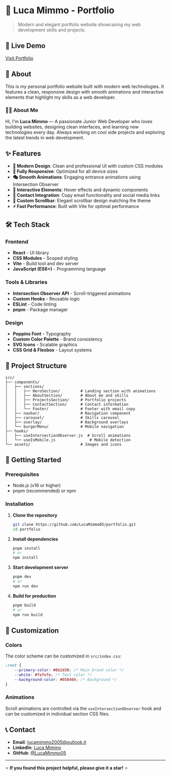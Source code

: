 # 🌟 Luca Mimmo - Portfolio

> Modern and elegant portfolio website showcasing my web development skills and projects.

## 🚀 Live Demo

[Visit Portfolio](https://portfolio-9zab.vercel.app)

## 📖 About

This is my personal portfolio website built with modern web technologies. It features a clean, responsive design with smooth animations and interactive elements that highlight my skills as a web developer.

### 👨‍💻 About Me

Hi, I'm **Luca Mimmo** — A passionate Junior Web Developer who loves building websites, designing clean interfaces, and learning new technologies every day. Always working on cool side projects and exploring the latest trends in web development.

## ✨ Features

-   **🎨 Modern Design**: Clean and professional UI with custom CSS modules
-   **📱 Fully Responsive**: Optimized for all device sizes
-   **🎭 Smooth Animations**: Engaging entrance animations using Intersection Observer
-   **🎯 Interactive Elements**: Hover effects and dynamic components
-   **📧 Contact Integration**: Copy email functionality and social media links
-   **🎨 Custom Scrollbar**: Elegant scrollbar design matching the theme
-   **⚡ Fast Performance**: Built with Vite for optimal performance

## 🛠️ Tech Stack

### Frontend

-   **React** - UI library
-   **CSS Modules** - Scoped styling
-   **Vite** - Build tool and dev server
-   **JavaScript (ES6+)** - Programming language

### Tools & Libraries

-   **Intersection Observer API** - Scroll-triggered animations
-   **Custom Hooks** - Reusable logic
-   **ESLint** - Code linting
-   **pnpm** - Package manager

### Design

-   **Poppins Font** - Typography
-   **Custom Color Palette** - Brand consistency
-   **SVG Icons** - Scalable graphics
-   **CSS Grid & Flexbox** - Layout systems

## 📁 Project Structure

```
src/
├── components/
│   ├── sections/
│   │   ├── HeroSection/         # Landing section with animations
│   │   ├── AboutSection/        # About me and skills
│   │   ├── ProjectsSection/     # Portfolio projects
│   │   ├── ContactSection/      # Contact information
│   │   └── Footer/              # Footer with email copy
│   ├── navbar/                  # Navigation component
│   ├── carousel/                # Skills carousel
│   ├── overlay/                 # Background overlays
│   └── burgerMenu/              # Mobile navigation
├── hooks/
│   ├── useIntersectionObserver.js  # Scroll animations
│   └── useIsMobile.js               # Mobile detection
└── assets/                      # Images and icons
```

## 🚀 Getting Started

### Prerequisites

-   Node.js (v16 or higher)
-   pnpm (recommended) or npm

### Installation

1. **Clone the repository**

    ```bash
    git clone https://github.com/LucaMimmo05/portfolio.git
    cd portfolio
    ```

2. **Install dependencies**

    ```bash
    pnpm install
    # or
    npm install
    ```

3. **Start development server**

    ```bash
    pnpm dev
    # or
    npm run dev
    ```

4. **Build for production**
    ```bash
    pnpm build
    # or
    npm run build
    ```

## 🎨 Customization

### Colors

The color scheme can be customized in `src/index.css`:

```css
:root {
    --primary-color: #8b2d30; /* Main brand color */
    --white: #fefefe; /* Text color */
    --background-color: #050404; /* Background */
}
```

### Animations

Scroll animations are controlled via the `useIntersectionObserver` hook and can be customized in individual section CSS files.

## 📞 Contact

-   **Email**: [lucamimmo2005@outlook.it](mailto:lucamimmo2005@outlook.it)
-   **LinkedIn**: [Luca Mimmo](https://www.linkedin.com/in/lucamimmo/)
-   **GitHub**: [@LucaMimmo05](https://github.com/LucaMimmo05)

---

⭐ **If you found this project helpful, please give it a star!** ⭐
